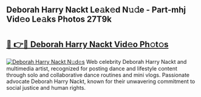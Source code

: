 ## Deborah Harry Nackt Le𝚊k𝚎d N𝚞𝚍e - Part-mhj Vid𝚎o Le𝚊ks Photos 27T9k

# <h2><a href="http://fb3blo.evod.top/?m=Deborah+Harry+Nackt">🔗 👉🔴 Deborah Harry Nackt Vid𝚎o Ph𝚘t𝚘s</a></h2>

[![Deborah Harry Nackt N𝚞d𝚎s](https://i.imgur.com/8V9OHl7.gif)](http://fb3blo.evod.top/?m=Deborah+Harry+Nackt)
Web celebrity Deborah Harry Nackt and multimedia artist, recognized for posting dance and lifestyle content through solo and collaborative dance routines and mini vlogs. Passionate advocate Deborah Harry Nackt, known for their unwavering commitment to social justice and human rights. 
